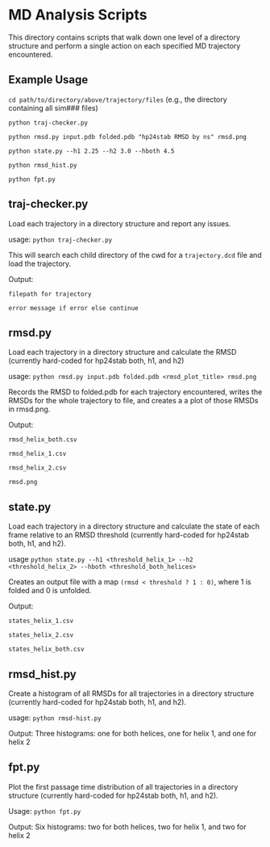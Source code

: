 # MD Analysis Scripts
This directory contains scripts that walk down one level of a directory structure and perform a single action on each specified MD trajectory encountered.

## Example Usage
`cd path/to/directory/above/trajectory/files` (e.g., the directory containing all sim### files)

`python traj-checker.py`

`python rmsd.py input.pdb folded.pdb "hp24stab RMSD by ns" rmsd.png`

`python state.py --h1 2.25 --h2 3.0 --hboth 4.5`

`python rmsd_hist.py`

`python fpt.py`

## traj-checker.py
Load each trajectory in a directory structure and report any issues.

usage: `python traj-checker.py`

This will search each child directory of the cwd for a `trajectory.dcd` file and load the trajectory.

Output:

`filepath for trajectory`

`error message if error else continue`

## rmsd.py
Load each trajectory in a directory structure and calculate the RMSD (currently hard-coded for hp24stab both, h1, and h2)

usage: `python rmsd.py input.pdb folded.pdb <rmsd_plot_title> rmsd.png`

Records the RMSD to folded.pdb for each trajectory encountered, writes the RMSDs for the whole trajectory to file, and creates a a plot of those RMSDs in rmsd.png.

Output:

`rmsd_helix_both.csv`

`rmsd_helix_1.csv`

`rmsd_helix_2.csv`

`rmsd.png`

## state.py
Load each trajectory in a directory structure and calculate the state of each frame relative to an RMSD threshold (currently hard-coded for hp24stab both, h1, and h2).

usage `python state.py --h1 <threshold_helix_1> --h2 <threshold_helix_2> --hboth <threshold_both_helices>`

Creates an output file with a map `(rmsd < threshold ? 1 : 0)`, where 1 is folded and 0 is unfolded.

Output:

`states_helix_1.csv`

`states_helix_2.csv`

`states_helix_both.csv`

## rmsd\_hist.py
Create a histogram of all RMSDs for all trajectories in a directory structure (currently hard-coded for hp24stab both, h1, and h2).

usage: `python rmsd-hist.py`

Output: Three histograms: one for both helices, one for helix 1, and one for helix 2

## fpt.py
Plot the first passage time distribution of all trajectories in a directory structure (currently hard-coded for hp24stab both, h1, and h2).

Usage: `python fpt.py`

Output: Six histograms: two for both helices, two for helix 1, and two for helix 2

